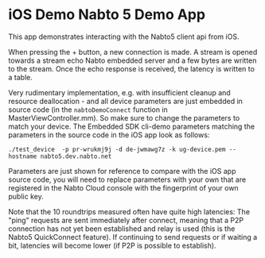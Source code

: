 # iOS Demo Nabto 5 Demo App

This app demonstrates interacting with the Nabto5 client api from iOS.

When pressing the + button, a new connection is made. A stream is opened towards a stream echo Nabto embedded server and a few bytes are written to the stream. Once the echo response is received, the latency is written to a table.

Very rudimentary implementation, e.g. with insufficient cleanup and resource deallocation - and all device parameters are just embedded in source code (in the `nabtoDemoConnect` function in MasterViewController.mm). So make sure to change the parameters to match your device. The Embedded SDK cli-demo parameters matching the parameters in the source code in the iOS app look as follows:

```
./test_device  -p pr-wrukmj9j -d de-jwmawg7z -k ug-device.pem --hostname nabto5.dev.nabto.net
```

Parameters are just shown for reference to compare with the iOS app source code, you will need to replace parameters with your own that are registered in the Nabto Cloud console with the fingerprint of your own public key.

Note that the 10 roundtrips measured often have quite high latencies: The "ping" requests are sent immediately after connect, meaning that a P2P connection has not yet been established and relay is used (this is the Nabto5 QuickConnect feature). If continuing to send requests or if waiting a bit, latencies will become lower (if P2P is possible to establish).
